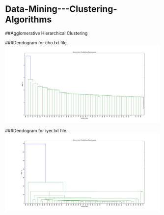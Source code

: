 # Data-Mining---Clustering-Algorithms

##Agglomerative Hierarchical Clustering

###Dendogram for cho.txt file.
![Picture](/cho_dendogram.png)

###Dendogram for iyer.txt file.
![Picture](/iyer_dendogram.png)
